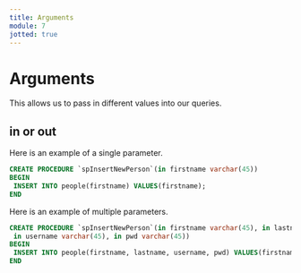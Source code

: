 ```yaml
---
title: Arguments
module: 7
jotted: true
---
```


# Arguments

This allows us to pass in different values into our queries.

## in or out

Here is an example of a single parameter.

```sql
CREATE PROCEDURE `spInsertNewPerson`(in firstname varchar(45))
BEGIN
 INSERT INTO people(firstname) VALUES(firstname);
END
```

Here is an example of multiple parameters.

```sql
CREATE PROCEDURE `spInsertNewPerson`(in firstname varchar(45), in lastname varchar(45),
 in username varchar(45), in pwd varchar(45))
BEGIN
 INSERT INTO people(firstname, lastname, username, pwd) VALUES(firstname, lastname, username, pwd);
END
```


